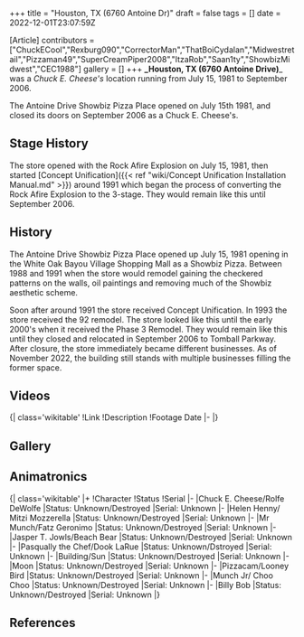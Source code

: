 +++
title = "Houston, TX (6760 Antoine Dr)"
draft = false
tags = []
date = 2022-12-01T23:07:59Z

[Article]
contributors = ["ChuckECool","Rexburg090","CorrectorMan","ThatBoiCydalan","Midwestretail","Pizzaman49","SuperCreamPiper2008","ItzaRob","Saan1ty","ShowbizMidwest","CEC1988"]
gallery = []
+++
**_Houston, TX (6760 Antoine Drive)**_ was a _Chuck E. Cheese's_ location running from July 15, 1981 to September 2006.

The Antoine Drive Showbiz Pizza Place opened on July 15th 1981, and closed its doors on September 2006 as a Chuck E. Cheese's. 

## Stage History ##
The store opened with the Rock Afire Explosion on July 15, 1981, then started [Concept Unification]({{< ref "wiki/Concept Unification Installation Manual.md" >}}) around 1991 which began the process of converting the Rock Afire Explosion to the 3-stage. They would remain like this until September 2006.

## History ##
The Antoine Drive Showbiz Pizza Place opened up July 15, 1981 opening in the White Oak Bayou Village Shopping Mall as a Showbiz Pizza. Between 1988 and 1991 when the store would remodel gaining the checkered patterns on the walls, oil paintings and removing much of the Showbiz aesthetic scheme.  

Soon after around 1991 the store received Concept Unification. In 1993 the store received the 92 remodel. The store looked like this until the early 2000's when it received the Phase 3 Remodel. They would remain like this until they closed and relocated in September 2006 to Tomball Parkway. After closure, the store immediately became different businesses. As of November 2022, the building still stands with multiple businesses filling the former space.

## Videos ##
{| class='wikitable'
!Link
!Description
!Footage Date
|-
|}
## Gallery ##
<gallery>

</gallery>

## Animatronics ##
{| class='wikitable'
|+
!Character
!Status
!Serial
|-
|Chuck E. Cheese/Rolfe DeWolfe
|Status: Unknown/Destroyed
|Serial: Unknown
|-
|Helen Henny/ Mitzi Mozzerella
|Status: Unknown/Destroyed
|Serial: Unknown
|-
|Mr Munch/Fatz Geronimo
|Status: Unknown/Destroyed
|Serial: Unknown
|-
|Jasper T. Jowls/Beach Bear
|Status: Unknown/Destroyed
|Serial: Unknown
|-
|Pasqually the Chef/Dook LaRue
|Status: Unknown/Dstroyed
|Serial: Unknown
|-
|Building/Sun
|Status: Unknown/Destroyed
|Serial: Unknown
|-
|Moon
|Status: Unknown/Destroyed
|Serial: Unknown
|-
|Pizzacam/Looney Bird
|Status: Unknown/Destroyed
|Serial: Unknown
|-
|Munch Jr/ Choo Choo
|Status: Unknown/Destroyed
|Serial: Unknown
|-
|Billy Bob
|Status: Unknown/Destroyed
|Serial: Unknown
|}

## References ##